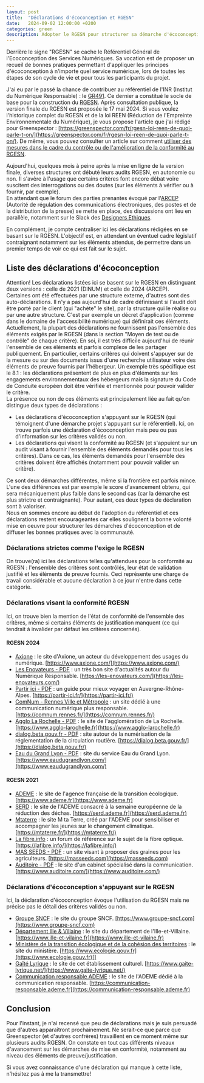 ```yaml
---
layout: post
title:  "Déclarations d'écoconception et RGESN"
date:   2024-09-02 12:00:00 +0200
categories: green
description: Adopter le RGESN pour structurer sa démarche d'écoconception
---
```


Derrière le signe "RGESN" se cache le Référentiel Général de l'Ecoconception des Services Numériques. Sa vocation est de proposer un recueil de bonnes pratiques permettant d'appliquer les principes d'écoconception à n'importe quel service numérique, lors de toutes les étapes de son cycle de vie et pour tous les participants du projet.    
   
J'ai eu par le passé la chance de contribuer au référentiel de l'INR (Institut du Numérique Responsable) : le [GR491](https://gr491.isit-europe.org/). Ce dernier a constitué le socle de base pour la construction du [RGESN](https://www.arcep.fr/mes-demarches-et-services/entreprises/fiches-pratiques/referentiel-general-ecoconception-services-numeriques.html). Après consultation publique, la version finale du RGESN est proposée le 17 mai 2024. Si vous voulez l'historique complet du RGESN et de la loi REEN (Réduction de l'Empreinte Environnementale du Numérique), je vous propose l'article que j'ai rédigé pour Greenspector : [https://greenspector.com/fr/rgesn-loi-reen-de-quoi-parle-t-on/](https://greenspector.com/fr/rgesn-loi-reen-de-quoi-parle-t-on/). De même, vous pouvez consulter un article sur comment [utiliser des mesures dans le cadre du contrôle ou de l'amélioration de la conformité au RGESN](https://greenspector.com/fr/greenspector-studio-et-rgesn/). 
   
Aujourd'hui, quelques mois à peine après la mise en ligne de la version finale, diverses structures ont débuté leurs audits RGESN, en autonomie ou non. Il s'avère à l'usage que certains critères font encore débat voire suscitent des interrogations ou des doutes (sur les éléments à vérifier ou à fournir, par exemple).  
En attendant que le forum des parties prenantes évoqué par l'[ARCEP](https://www.arcep.fr/) (Autorité de régulation des communications électroniques, des postes et de la distribution de la presse) se mette en place, des discussions ont lieu en parallèle, notamment sur le Slack des [Designers Ethiques](https://beta.designersethiques.org/fr).   
   
En complément, je compte centraliser ici les déclarations rédigées en se basant sur le RGESN. L'objectif est, en attendant un éventuel cadre législatif contraignant notamment sur les éléments attendus, de permettre dans un premier temps de voir ce qui est fait sur le sujet.   
    
## Liste des déclarations d'écoconception
Attention! Les déclarations listées ici se basent sur le RGESN en distinguant deux versions : celle de 2021 (DINUM) et celle de 2024 (ARCEP).   
Certaines ont été effectuées par une structure externe, d'autres sont des auto-déclarations. Il n'y a pas aujourd'hui de cadre définissant si l'audit doit être porté par le client (qui "achète" le site), par la structure qui le réalise ou par une autre structure. C'est par exemple un décret d'application (comme dans le domaine de l'accessibilité numérique) qui définirait ces éléments.       
Actuellement, la plupart des déclarations ne fournissent pas l'ensemble des éléments exigés par le RGESN (dans la section "Moyen de test ou de contrôle" de chaque critère). En soi, il est très difficile aujourd'hui de réunir l'ensemble de ces éléments et parfois complexe de les partager publiquement. En particulier, certains critères qui doivent s'appuyer sur de la mesure ou sur des documents issus d'une recherche utilisateur voire des éléments de preuve fournis par l'hébergeur. Un exemple très spécifique est le 8.1 : les déclarations présentent de plus en plus d'éléments sur les engagements environnementaux des hébergeurs mais la signature du Code de Conduite européen doit être vérifiée et mentionnée pour pouvoir valider le critère.     
La présence ou non de ces éléments est principalement liée au fait qu'on distingue deux types de déclarations : 
* Les déclarations d'écoconception s'appuyant sur le RGESN (qui témoignent d'une démarche projet s'appuyant sur le référentiel). Ici, on trouve parfois une déclaration d'écoconception mais peu ou pas d'information sur les critères validés ou non.   
* Les déclarations qui visent la conformité au RGESN (et s'appuient sur un audit visant à fournir l'ensemble des éléments demandés pour tous les critères). Dans ce cas, les éléments demandés pour l'ensemble des critères doivent être affichés (notamment pour pouvoir valider un critère).   

Ce sont deux démarches différentes, même si la frontière est parfois mince. L'une des différences est par exemple le score d'avancement obtenu, qui sera mécaniquement plus faible dans le second cas (car la démarche est plus strictre et contraignante). Pour autant, ces deux types de déclaration sont à valoriser.      
Nous en sommes encore au début de l'adoption du référentiel et ces déclarations restent encourageantes car elles soulignent la bonne volonté mise en oeuvre pour structurer les démarches d'écoconception et de diffuser les bonnes pratiques avec la communauté.   

### Déclarations strictes comme l'exige le RGESN
On trouve(ra) ici les déclarations telles qu'attendues pour la conformité au RGESN : l'ensemble des critères sont contrôlés, leur état de validation justifié et les éléments de preuve fournis.
Ceci représente une charge de travail considérable et aucune déclaration à ce jour n'entre dans cette catégorie.

### Déclarations visant la conformité RGESN   
Ici, on trouve bien la mention de l'état de conformité de l'ensemble des critères, même si certains éléments de justification manquent (ce qui tendrait à invalider par défaut les critères concernés).   
     
#### RGESN 2024
* [Axione](https://www.axione.com/un-site-eco-concu/) : le site d'Axione, un acteur du développement des usages du numérique. [https://www.axione.com/](https://www.axione.com/)
* [Les Enovateurs - PDF](https://les-enovateurs.com/rgesn-2024-declaration-ecoconception-arcep.pdf) : un très bon site d'actualités autour du Numérique Responsable. [https://les-enovateurs.com/](https://les-enovateurs.com/) 
* [Partir ici - PDF](https://www.partir-ici.fr/wp-content/uploads/2024/07/audit-rgesn-du-site-partir-ici.pdf) : un guide pour mieux voyager en Auvergne-Rhône-Alpes. [https://partir-ici.fr/](https://partir-ici.fr/)  
* [ComNum - Rennes Ville et Métropole](https://comnum.rennes.fr/declaration-decoconception/) : un site dédié à une communication numérique plus responsable. [https://comnum.rennes.fr/](https://comnum.rennes.fr/)  
* [Agglo La Rochelle - PDF](https://www.agglo-larochelle.fr/documents/10839/10306270/agglo_larochelle_rgesn_2024_declaration_ecoconception.pdf) : le site de l'agglomération de La Rochelle. [https://www.agglo-larochelle.fr](https://www.agglo-larochelle.fr)  
* [dialog.beta.gouv.fr - PDF](https://dialog.beta.gouv.fr/files/2024-06-03%20-%20Audit%20RGESN%20DiaLog.pdf) : site autour de la numérisation de la réglementation de la circulation routière. [https://dialog.beta.gouv.fr/](https://dialog.beta.gouv.fr/)   
* [Eau du Grand Lyon - PDF](https://www.eaudugrandlyon.com/wp-content/uploads/2025/01/EGL-Audit-RGESN.pdf) : site du service Eau du Grand Lyon. [https://www.eaudugrandlyon.com/](https://www.eaudugrandlyon.com/)
   
#### RGESN 2021
* [ADEME](https://www.ademe.fr/une-logique-d-ecoconception/) : le site de l'agence française de la transition écologique. [https://www.ademe.fr](https://www.ademe.fr)
* [SERD](https://serd.ademe.fr/ecoconception/) : le site de l'ADEME consacré à la semaine européenne de la réduction des déchas. [https://serd.ademe.fr](https://serd.ademe.fr)
* [Mtaterre](https://mtaterre.fr/ecoconception/) : le site M ta Terre, créé par l'ADEME pour sensibiliser et accompagner les jeunes sur le changement climatique. [https://mtaterre.fr/](https://mtaterre.fr/)
* [La fibre.info](https://lafibre.info/forum/ecoconception/) : un forum de référence sur le sujet de la fibre optique. [https://lafibre.info/](https://lafibre.info/)  
* [MAS SEEDS - PDF](https://masseeds.com/wp-content/uploads/2024/04/rgesn-audit-mas-seeds-avril-2024-min.pdf) : un site visant à proposer des graines pour les agriculteurs. [https://masseeds.com](https://masseeds.com)   
* [Auditoire - PDF](https://www.auditoire.com/wp-content/uploads/2023/05/sustainability-audit-result-for-auditoire-in-french-rgesn-may-2023.pdf) : le site d'un cabinet spécialisé dans la communication. [https://www.auditoire.com/](https://www.auditoire.com/)

### Déclarations d'écoconception s'appuyant sur le RGESN
Ici, la déclaration d'écoconception évoque l'utilisation du RGESN mais ne précise pas le détail des critères validés ou non.   
* [Groupe SNCF](https://www.groupe-sncf.com/fr/information/eco-conception) : le site du groupe SNCF. [https://www.groupe-sncf.com](https://www.groupe-sncf.com)
* [Département Ille & Villaine](https://www.ille-et-vilaine.fr/declaration-ecoconception) : le site du département de l'Ille-et-Villaine. [https://www.ille-et-vilaine.fr](https://www.ille-et-vilaine.fr)
* [Ministère de la transition écologique et de la cohésion des territoires](https://www.ecologie.gouv.fr/ecoconception) : le site du ministère. [https://www.ecologie.gouv.fr](https://www.ecologie.gouv.fr)[]
* [Gaîté Lyrique](https://www.gaite-lyrique.net/politique-rse) : le site de cet établissement culturel. [https://www.gaite-lyrique.net/](https://www.gaite-lyrique.net/)
* [Communication responsable ADEME](https://communication-responsable.ademe.fr/en-savoir-plus-sur-lecoconception-du-site) : le site de l'ADEME dédié à la communication responsable. [https://communication-responsable.ademe.fr](https://communication-responsable.ademe.fr)

## Conclusion
Pour l'instant, je n'ai recensé que peu de déclarations mais je suis persuadé que d'autres apparaîtront prochainement. Ne serait-ce que parce que Greenspector (et d'autres confrères) travaillent en ce moment même sur plusieurs audits RGESN. On constate en tout cas différents niveaux d'avancement sur les démarches de mise en conformité, notamment au niveau des éléments de preuve/justification.      

Si vous avez connaissance d'une déclaration qui manque à cette liste, n'hésitez pas à me la transmettre!  